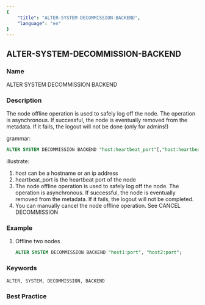 ```yaml
---
{
    "title": "ALTER-SYSTEM-DECOMMISSION-BACKEND",
    "language": "en"
}
---
```


<!--
Licensed to the Apache Software Foundation (ASF) under one
or more contributor license agreements.  See the NOTICE file
distributed with this work for additional information
regarding copyright ownership.  The ASF licenses this file
to you under the Apache License, Version 2.0 (the
"License"); you may not use this file except in compliance
with the License.  You may obtain a copy of the License at

  http://www.apache.org/licenses/LICENSE-2.0

Unless required by applicable law or agreed to in writing,
software distributed under the License is distributed on an
"AS IS" BASIS, WITHOUT WARRANTIES OR CONDITIONS OF ANY
KIND, either express or implied.  See the License for the
specific language governing permissions and limitations
under the License.
-->

## ALTER-SYSTEM-DECOMMISSION-BACKEND

### Name

ALTER SYSTEM DECOMMISSION BACKEND

### Description

The node offline operation is used to safely log off the node. The operation is asynchronous. If successful, the node is eventually removed from the metadata. If it fails, the logout will not be done (only for admins!)

grammar:

```sql
ALTER SYSTEM DECOMMISSION BACKEND "host:heartbeat_port"[,"host:heartbeat_port"...];
````

  illustrate:

1. host can be a hostname or an ip address
2. heartbeat_port is the heartbeat port of the node
3. The node offline operation is used to safely log off the node. The operation is asynchronous. If successful, the node is eventually removed from the metadata. If it fails, the logout will not be completed.
4. You can manually cancel the node offline operation. See CANCEL DECOMMISSION

### Example

1. Offline two nodes

    ```sql
    ALTER SYSTEM DECOMMISSION BACKEND "host1:port", "host2:port";
    ````

### Keywords

    ALTER, SYSTEM, DECOMMISSION, BACKEND

### Best Practice

